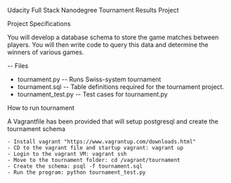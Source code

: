 Udacity Full Stack Nanodegree
Tournament Results Project

Project Specifications

You will develop a database schema to store the game matches between players. You will then write code to query this data and determine the winners of various games.

-- Files

- tournament.py -- Runs Swiss-system tournament
- tournament.sql -- Table definitions required for the tournament project.
- tournament_test.py -- Test cases for tournament.py

How to run tournament

A Vagrantfile has been provided that will setup postgresql and create the tournament schema

    - Install vagrant "https://www.vagrantup.com/downloads.html"
    - CD to the vagrant file and startup vagrant: vagrant up
    - Login to the vagrant VM: vagrant ssh
    - Move to the tournament folder: cd /vagrant/tournament
    - Create the schema: psql -f tournament.sql
    - Run the program: python tournament_test.py
